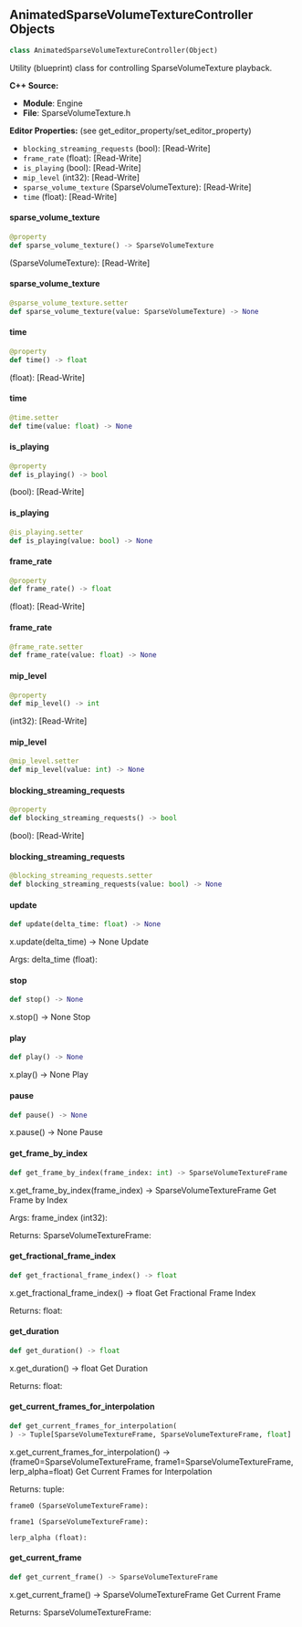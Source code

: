 ## AnimatedSparseVolumeTextureController Objects

```python
class AnimatedSparseVolumeTextureController(Object)
```

Utility (blueprint) class for controlling SparseVolumeTexture playback.

**C++ Source:**

- **Module**: Engine
- **File**: SparseVolumeTexture.h

**Editor Properties:** (see get_editor_property/set_editor_property)

- ``blocking_streaming_requests`` (bool):  [Read-Write]
- ``frame_rate`` (float):  [Read-Write]
- ``is_playing`` (bool):  [Read-Write]
- ``mip_level`` (int32):  [Read-Write]
- ``sparse_volume_texture`` (SparseVolumeTexture):  [Read-Write]
- ``time`` (float):  [Read-Write]

<a id="unreal.AnimatedSparseVolumeTextureController.sparse_volume_texture"></a>

#### sparse_volume_texture

```python
@property
def sparse_volume_texture() -> SparseVolumeTexture
```

(SparseVolumeTexture):  [Read-Write]

<a id="unreal.AnimatedSparseVolumeTextureController.sparse_volume_texture"></a>

#### sparse_volume_texture

```python
@sparse_volume_texture.setter
def sparse_volume_texture(value: SparseVolumeTexture) -> None
```

<a id="unreal.AnimatedSparseVolumeTextureController.time"></a>

#### time

```python
@property
def time() -> float
```

(float):  [Read-Write]

<a id="unreal.AnimatedSparseVolumeTextureController.time"></a>

#### time

```python
@time.setter
def time(value: float) -> None
```

<a id="unreal.AnimatedSparseVolumeTextureController.is_playing"></a>

#### is_playing

```python
@property
def is_playing() -> bool
```

(bool):  [Read-Write]

<a id="unreal.AnimatedSparseVolumeTextureController.is_playing"></a>

#### is_playing

```python
@is_playing.setter
def is_playing(value: bool) -> None
```

<a id="unreal.AnimatedSparseVolumeTextureController.frame_rate"></a>

#### frame_rate

```python
@property
def frame_rate() -> float
```

(float):  [Read-Write]

<a id="unreal.AnimatedSparseVolumeTextureController.frame_rate"></a>

#### frame_rate

```python
@frame_rate.setter
def frame_rate(value: float) -> None
```

<a id="unreal.AnimatedSparseVolumeTextureController.mip_level"></a>

#### mip_level

```python
@property
def mip_level() -> int
```

(int32):  [Read-Write]

<a id="unreal.AnimatedSparseVolumeTextureController.mip_level"></a>

#### mip_level

```python
@mip_level.setter
def mip_level(value: int) -> None
```

<a id="unreal.AnimatedSparseVolumeTextureController.blocking_streaming_requests"></a>

#### blocking_streaming_requests

```python
@property
def blocking_streaming_requests() -> bool
```

(bool):  [Read-Write]

<a id="unreal.AnimatedSparseVolumeTextureController.blocking_streaming_requests"></a>

#### blocking_streaming_requests

```python
@blocking_streaming_requests.setter
def blocking_streaming_requests(value: bool) -> None
```

<a id="unreal.AnimatedSparseVolumeTextureController.update"></a>

#### update

```python
def update(delta_time: float) -> None
```

x.update(delta_time) -> None
Update

Args:
    delta_time (float):

<a id="unreal.AnimatedSparseVolumeTextureController.stop"></a>

#### stop

```python
def stop() -> None
```

x.stop() -> None
Stop

<a id="unreal.AnimatedSparseVolumeTextureController.play"></a>

#### play

```python
def play() -> None
```

x.play() -> None
Play

<a id="unreal.AnimatedSparseVolumeTextureController.pause"></a>

#### pause

```python
def pause() -> None
```

x.pause() -> None
Pause

<a id="unreal.AnimatedSparseVolumeTextureController.get_frame_by_index"></a>

#### get_frame_by_index

```python
def get_frame_by_index(frame_index: int) -> SparseVolumeTextureFrame
```

x.get_frame_by_index(frame_index) -> SparseVolumeTextureFrame
Get Frame by Index

Args:
    frame_index (int32): 

Returns:
    SparseVolumeTextureFrame:

<a id="unreal.AnimatedSparseVolumeTextureController.get_fractional_frame_index"></a>

#### get_fractional_frame_index

```python
def get_fractional_frame_index() -> float
```

x.get_fractional_frame_index() -> float
Get Fractional Frame Index

Returns:
    float:

<a id="unreal.AnimatedSparseVolumeTextureController.get_duration"></a>

#### get_duration

```python
def get_duration() -> float
```

x.get_duration() -> float
Get Duration

Returns:
    float:

<a id="unreal.AnimatedSparseVolumeTextureController.get_current_frames_for_interpolation"></a>

#### get_current_frames_for_interpolation

```python
def get_current_frames_for_interpolation(
) -> Tuple[SparseVolumeTextureFrame, SparseVolumeTextureFrame, float]
```

x.get_current_frames_for_interpolation() -> (frame0=SparseVolumeTextureFrame, frame1=SparseVolumeTextureFrame, lerp_alpha=float)
Get Current Frames for Interpolation

Returns:
    tuple: 

    frame0 (SparseVolumeTextureFrame): 

    frame1 (SparseVolumeTextureFrame): 

    lerp_alpha (float):

<a id="unreal.AnimatedSparseVolumeTextureController.get_current_frame"></a>

#### get_current_frame

```python
def get_current_frame() -> SparseVolumeTextureFrame
```

x.get_current_frame() -> SparseVolumeTextureFrame
Get Current Frame

Returns:
    SparseVolumeTextureFrame:

<a id="unreal.SphereReflectionCapture"></a>